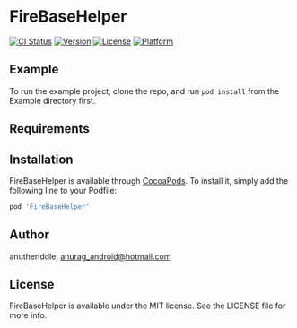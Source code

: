# FireBaseHelper

[![CI Status](http://img.shields.io/travis/anutheriddle/FireBaseHelper.svg?style=flat)](https://travis-ci.org/anutheriddle/FireBaseHelper)
[![Version](https://img.shields.io/cocoapods/v/FireBaseHelper.svg?style=flat)](http://cocoapods.org/pods/FireBaseHelper)
[![License](https://img.shields.io/cocoapods/l/FireBaseHelper.svg?style=flat)](http://cocoapods.org/pods/FireBaseHelper)
[![Platform](https://img.shields.io/cocoapods/p/FireBaseHelper.svg?style=flat)](http://cocoapods.org/pods/FireBaseHelper)

## Example

To run the example project, clone the repo, and run `pod install` from the Example directory first.

## Requirements

## Installation

FireBaseHelper is available through [CocoaPods](http://cocoapods.org). To install
it, simply add the following line to your Podfile:

```ruby
pod 'FireBaseHelper'
```

## Author

anutheriddle, anurag_android@hotmail.com

## License

FireBaseHelper is available under the MIT license. See the LICENSE file for more info.
